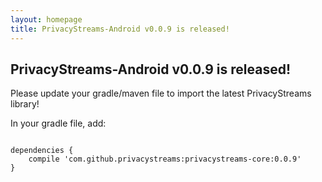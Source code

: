 ```yaml
---
layout: homepage
title: PrivacyStreams-Android v0.0.9 is released!
---
```


## PrivacyStreams-Android v0.0.9 is released!

Please update your gradle/maven file to import the latest PrivacyStreams library!

In your gradle file, add:

<pre>
<code class="language-json">
dependencies {
    compile 'com.github.privacystreams:privacystreams-core:0.0.9'
}
</code>
</pre>
